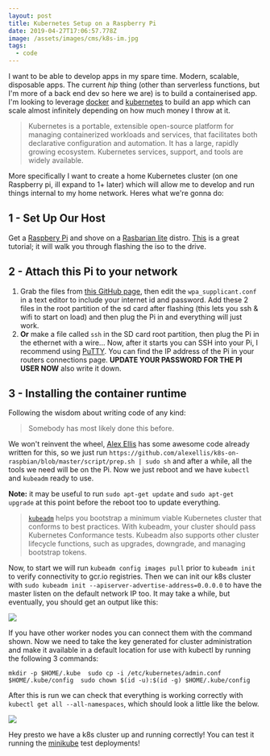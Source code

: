 ```yaml
---
layout: post
title: Kubernetes Setup on a Raspberry Pi
date: 2019-04-27T17:06:57.778Z
image: /assets/images/cms/k8s-im.jpg
tags:
  - code
---
```


I want to be able to develop apps in my spare time. Modern, scalable, disposable apps. The current _hip_ thing (other than serverless functions, but I'm more of a back end dev so here we are) is to build a containerised app. I'm looking to leverage [docker](https://www.docker.com/) and [kubernetes](https://kubernetes.io/) to build an app which can scale almost infinitely depending on how much money I throw at it.

> Kubernetes is a portable, extensible open-source platform for managing containerized workloads and services, that facilitates both declarative configuration and automation. It has a large, rapidly growing ecosystem. Kubernetes services, support, and tools are widely available.

More specifically I want to create a home Kubernetes cluster (on one Raspberry pi, ill expand to 1+ later) which will allow me to develop and run things internal to my home network. Heres what we're gonna do:

## 1 - Set Up Our Host

Get a [Raspbery Pi](https://www.raspberrypi.org/) and shove on a [Rasbarian lite](https://www.raspberrypi.org/downloads/raspbian/) distro. [This](https://www.raspberrypi.org/documentation/installation/installing-images/README.md) is a great tutorial; it will walk you through flashing the iso to the drive.

## 2 - Attach this Pi to your network

1.  Grab the files from [this GitHub page](https://github.com/GitToby/Raspbery-Pi-Setup-Files), then edit the `wpa_supplicant.conf` in a text editor to include your internet id and password. Add these 2 files in the root partition of the sd card after flashing (this lets you ssh & wifi to start on load) and then plug the Pi in and everything will just work.
2.  **Or** make a file called `ssh` in the SD card root partition, then plug the Pi in the ethernet with a wire...
    Now, after it starts you can SSH into your Pi, I recommend using [PuTTY](https://www.putty.org/). You can find the IP address of the Pi in your routers connections page. **UPDATE YOUR PASSWORD FOR THE PI USER NOW** also write it down.

## 3 - Installing the container runtime

Following the wisdom about writing code of any kind:

> Somebody has most likely done this before.

We won't reinvent the wheel, [Alex Ellis](https://github.com/alexellis) has some awesome code already written for this, so we just run `https://github.com/alexellis/k8s-on-raspbian/blob/master/script/prep.sh | sudo sh` and after a while, all the tools we need will be on the Pi. Now we just reboot and we have `kubectl` and `kubeadm` ready to use.

**Note:** it may be useful to run `sudo apt-get update` and `sudo apt-get upgrade` at this point before the reboot too to update everything.

> [`kubeadm`](https://kubernetes.io/docs/reference/setup-tools/kubeadm/kubeadm/) helps you bootstrap a minimum viable Kubernetes cluster that conforms to best practices. With kubeadm, your cluster should pass Kubernetes Conformance tests. Kubeadm also supports other cluster lifecycle functions, such as upgrades, downgrade, and managing bootstrap tokens.

Now, to start we will run `kubeadm config images pull` prior to `kubeadm init` to verify connectivity to gcr.io registries. Then we can init our k8s cluster with `sudo kubeadm init --apiserver-advertise-address=0.0.0.0` to have the master listen on the default network IP too. It may take a while, but eventually, you should get an output like this:

![](/assets/images/cms/k8s-cmd-out.png)

If you have other worker nodes you can connect them with the command shown. Now we need to take the key generated for cluster administration and make it available in a default location for use with kubectl by running the following 3 commands:

```
mkdir -p $HOME/.kube  sudo cp -i /etc/kubernetes/admin.conf $HOME/.kube/config  sudo chown $(id -u):$(id -g) $HOME/.kube/config
```

After this is run we can check that everything is working correctly with `kubectl get all --all-namespaces`, which should look a little like the below.

![](/assets/images/cms/k8s-cmd-out-2.png)

Hey presto we have a k8s cluster up and running correctly! You can test it running the [minikube](https://kubernetes.io/docs/tutorials/hello-minikube/#create-a-deployment) test deployments!
